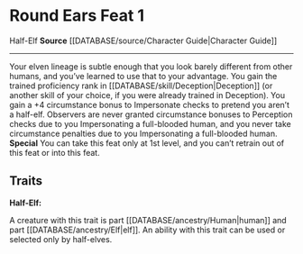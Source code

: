 ﻿---
feat: Round Ears
id: '960'
level: '1'
name: Round Ears
rarity: Common
source: '[[DATABASE/source/Character Guide|Character Guide]]'
trait:
- '[[DATABASE/trait/Half-Elf|Half-Elf]]'
type: Feat

---
# Round Ears <span class="item-type">Feat 1</span>

<span class="item-trait">Half-Elf</span>
**Source** [[DATABASE/source/Character Guide|Character Guide]]

---
Your elven lineage is subtle enough that you look barely different from other humans, and you’ve learned to use that to your advantage. You gain the trained proficiency rank in [[DATABASE/skill/Deception|Deception]] (or another skill of your choice, if you were already trained in Deception). You gain a +4 circumstance bonus to Impersonate checks to pretend you aren’t a half-elf. Observers are never granted circumstance bonuses to Perception checks due to you Impersonating a full-blooded human, and you never take circumstance penalties due to you Impersonating a full-blooded human.
**Special** You can take this feat only at 1st level, and you can’t retrain out of this feat or into this feat.

## Traits

**Half-Elf:**

A creature with this trait is part [[DATABASE/ancestry/Human|human]] and part [[DATABASE/ancestry/Elf|elf]]. An ability with this trait can be used or selected only by half-elves.